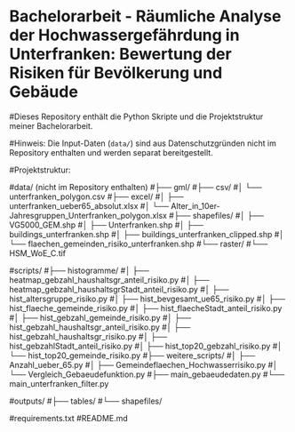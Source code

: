 # Bachelorarbeit - Räumliche Analyse der Hochwassergefährdung in Unterfranken: Bewertung der Risiken für Bevölkerung und Gebäude

#Dieses Repository enthält die Python Skripte und die Projektstruktur meiner Bachelorarbeit.

#Hinweis: Die Input-Daten (`data/`) sind aus Datenschutzgründen nicht im Repository enthalten und werden separat bereitgestellt.

#Projektstruktur: 

#data/ (nicht im Repository enthalten)
#├── gml/
#├── csv/
#│ └── unterfranken_polygon.csv
#├── excel/
#│ ├── unterfranken_ueber65_absolut.xlsx
#│ └── Alter_in_10er-Jahresgruppen_Unterfranken_polygon.xlsx
#├── shapefiles/
#│ ├── VG5000_GEM.shp
#│ ├── Unterfranken.shp
#│ ├── buildings_unterfranken.shp
#│ ├── buildings_unterfranken_clipped.shp
#│ └── flaechen_gemeinden_risiko_unterfranken.shp
#└── raster/
#└── HSM_WoE_C.tif

#scripts/
#├── histogramme/
#│ ├── heatmap_gebzahl_haushaltsgr_anteil_risiko.py
#│ ├── heatmap_gebzahl_haushaltsgrStadt_anteil_risiko.py
#│ ├── hist_altersgruppe_risiko.py
#│ ├── hist_bevgesamt_ue65_risiko.py
#│ ├── hist_flaeche_gemeinde_risiko.py
#│ ├── hist_flaecheStadt_anteil_risiko.py
#│ ├── hist_gebzahl_gemeinde_risiko.py
#│ ├── hist_gebzahl_haushaltsgr_anteil_risiko.py
#│ ├── hist_gebzahl_haushaltsgr_risiko.py
#│ ├── hist_gebzahlStadt_anteil_risiko.py
#│ ├── hist_top20_gebzahl_risiko.py
#│ └── hist_top20_gemeinde_risiko.py
#├── weitere_scripts/
#│ ├── Anzahl_ueber_65.py
#│ ├── Gemeindeflaechen_Hochwasserrisiko.py
#│ └── Vergleich_Gebaeudefunktion.py
#├── main_gebaeudedaten.py
#└── main_unterfranken_filter.py

#outputs/
#├── tables/
#└── shapefiles/

#requirements.txt
#README.md
